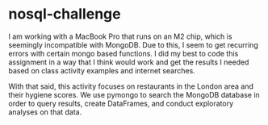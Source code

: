 # nosql-challenge
I am working with a MacBook Pro that runs on an M2 chip, which is seemingly incompatible with MongoDB. Due to this, I seem to get recurring errors with certain mongo based functions. I did my best to code this assignment in a way that I think would work and get the results I needed based on class activity examples and internet searches.

With that said, this activity focuses on restaurants in the London area and their hygiene scores. We use pymongo to search the MongoDB database in order to query results, create DataFrames, and conduct exploratory analyses on that data.
